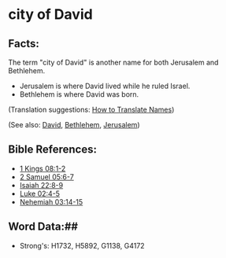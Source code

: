 # city of David #

## Facts: ##

The term "city of David" is another name for both Jerusalem and Bethlehem.

 * Jerusalem is where David lived while he ruled Israel.
 * Bethlehem is where David was born.

(Translation suggestions: [How to Translate Names](rc://en/ta/man/translate/translate-names))

(See also: [David](david.md), [Bethlehem](bethlehem.md), [Jerusalem](jerusalem.md))

## Bible References: ##

* [1 Kings 08:1-2](rc://en/tn/help/1ki/08/01)
* [2 Samuel 05:6-7](rc://en/tn/help/2sa/05/06)
* [Isaiah 22:8-9](rc://en/tn/help/isa/22/08)
* [Luke 02:4-5](rc://en/tn/help/luk/02/04)
* [Nehemiah 03:14-15](rc://en/tn/help/neh/03/14)

## Word Data:##

* Strong's: H1732, H5892, G1138, G4172
